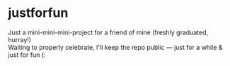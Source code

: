 # justforfun
Just a mini-mini-mini-project for a friend of mine (freshly graduated, hurray!)
<br>
Waiting to properly celebrate, I'll keep the repo public — just for a while & just for fun (:
